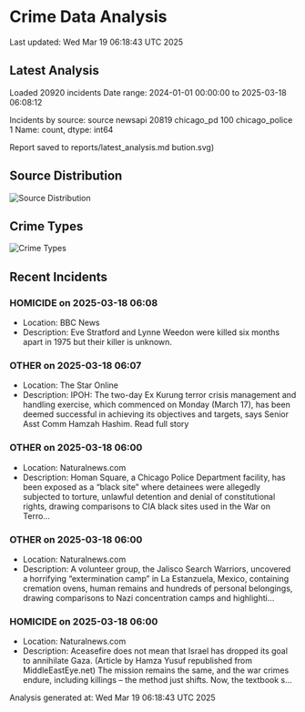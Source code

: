 # Crime Data Analysis
Last updated: Wed Mar 19 06:18:43 UTC 2025

## Latest Analysis

Loaded 20920 incidents
Date range: 2024-01-01 00:00:00 to 2025-03-18 06:08:12

Incidents by source:
source
newsapi           20819
chicago_pd          100
chicago_police        1
Name: count, dtype: int64

Report saved to reports/latest_analysis.md
bution.svg)

## Source Distribution
![Source Distribution](images/source_distribution.svg)

## Crime Types
![Crime Types](images/crime_types.svg)

## Recent Incidents

### HOMICIDE on 2025-03-18 06:08
- Location: BBC News
- Description: Eve Stratford and Lynne Weedon were killed six months apart in 1975 but their killer is unknown.


### OTHER on 2025-03-18 06:07
- Location: The Star Online
- Description: IPOH: The two-day Ex Kurung terror crisis management and handling exercise, which commenced on Monday (March 17), has been deemed successful in achieving its objectives and targets, says Senior Asst Comm Hamzah Hashim. Read full story


### OTHER on 2025-03-18 06:00
- Location: Naturalnews.com
- Description: Homan Square, a Chicago Police Department facility, has been exposed as a “black site” where detainees were allegedly subjected to torture, unlawful detention and denial of constitutional rights, drawing comparisons to CIA black sites used in the War on Terro…


### OTHER on 2025-03-18 06:00
- Location: Naturalnews.com
- Description: A volunteer group, the Jalisco Search Warriors, uncovered a horrifying “extermination camp” in La Estanzuela, Mexico, containing cremation ovens, human remains and hundreds of personal belongings, drawing comparisons to Nazi concentration camps and highlighti…


### HOMICIDE on 2025-03-18 06:00
- Location: Naturalnews.com
- Description: Aceasefire does not mean that Israel has dropped its goal to annihilate Gaza. (Article by Hamza Yusuf republished from MiddleEastEye.net) The mission remains the same, and the war crimes endure, including killings – the method just shifts. Now, the textbook s…

Analysis generated at: Wed Mar 19 06:18:43 UTC 2025

